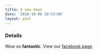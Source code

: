 ```yaml
---
title: A new dawn
date: '2016-10-06 16:53:00'
layout: post
---
```

### Details ###

Wow so **fantastic**.
View our [facebook page](http://facebook.com).